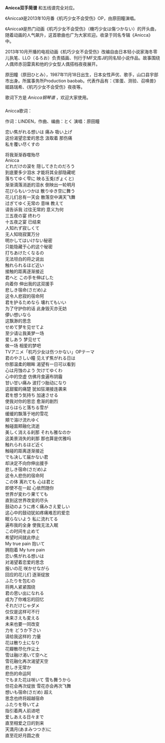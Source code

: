 

**Anicca双手简谱** 和五线谱完全对应。

《Anicca》是2013年10月番《机巧少女不会受伤》OP，由原田瞳演唱。

《Anicca》是热门动画《机巧少女不会受伤》（機巧少女は傷つかない）的开头曲，随着动画的人气飙升，这首歌曲也广为大家欢迎。收录于同名专辑《Anicca》中。

  

2013年10月开播的电视动画《机巧少女不会受伤》改编自由日本轻小说家海冬零儿执笔、LLO（るろお）负责插画、刊行于MF文库J的同名轻小说作品。故事围绕人偶师赤羽雷真和他的少女型人偶搭档夜夜展开。

  

原田瞳（原田ひとみ），1987年11月18日出生，日本女性声优、歌手，山口县宇部市出身。所属事务所Production
baobab。代表作品有：《笨蛋、测验、召唤兽》姬路瑞希、《机巧少女不会受伤》夜夜等。

歌词下方是 _Anicca钢琴谱_ ，欢迎大家使用。

###  
Anicca歌词：

作词：LINDEN，作曲、编曲：とく 演唱：原田瞳  

恋い焦がれる想いは 痛み 吸い上げ  
这份渴望恋爱的思念 汲取着 那伤痛  
私を覆い尽くすの

将我渐渐吞噬殆尽  
Anicca  
どれだけの涙を 隠してきたのだろう  
到底要多少泪水 才能将其全部隐藏呢  
落ちてゆく雫に 映る玉兎(ぎょくと)  
渐渐滴落消逝的泪水 倒映出一轮明月  
花びらもいつかは 散りゆき空に舞う  
花儿们总有一天会 散落空中满天飞舞  
过ぎてゆく无常の 意味 教えて  
请告诉我 过往无常的 意义为何  
三五夜の宴 终わり  
十五夜之宴 已结束  
人知れず寂しくて  
无人知晓寂寞万分  
明かしてはいけない秘密  
只能隐藏于心的这个秘密  
打ちあけたくなるの  
无法坦白的将之说出  
触れられるほど近い  
接触的距离逐渐接近  
君へと この手を伸ばした  
向着你 伸出我的这双援手  
悲しき宿命(さだめ)よ  
这令人悲寂的宿命阿  
君を护るためなら 壊れてもいい  
为了守护你的话 此身毁灭亦无妨  
儚い想いなら  
这飘渺的思念  
せめて梦を见せてよ  
至少请让我美梦一场  
爱しあう 梦见せて  
做一场 相爱的梦吧  
TVアニメ「机巧少女は伤つかない」OPテーマ  
君のやさしい瞳 见えず焦がれる日は  
你那温柔的眼眸 渴望有一日可以看到  
心は月蚀のよう 欠けてゆくわ  
心中的空虚 仿佛月食遍布阴霾  
甘い甘い痛み 波打つ胎动になり  
这甜蜜的痛楚 犹如狂潮接连袭来  
君を想う気持ち 加速させる  
使我对你的思恋 愈渐的剧烈  
はらはらと落ちる雪が  
缓缓的飘落于地的雪花  
頬で溶け流れゆく  
触碰面颊融化流逝  
美しく消える刹那 それも雅なのか  
这美景消失的刹那 那也算是优雅吗  
触れられるほど近く  
触碰的距离逐渐接近  
でも决して届かない君  
却决定不向你伸出援手  
悲しき宿命(さだめ)よ  
这令人悲伤的宿命阿  
この体 离れても 心は君と  
即使不在一起 心依然随你  
世界が変わり果てても  
直到这世界改变的尽头  
鼓动のように疼く痛みさえ爱しい  
这心中的鼓动犹如疼痛难忍的爱恋  
眠らないよう 私に流れてる  
遍布我的全身 使我无法入眠  
この时间を止めて  
希望时间就此停止  
My true pain 抱いて  
拥抱着 My ture pain  
恋い焦がれる想いは  
对渴望着恋爱的思念  
报いの花 咲かせながら  
回应的花儿们 逐渐绽放  
ふたりを包むの  
将两人紧紧围绕  
君の思い出になれる  
成为了你难忘的回忆  
それだけじゃダメ  
仅仅是这样可不行  
未来さえも変える  
未来也要一同改变  
力を どうか下さい  
请给我这样的 力量  
花は散り土になり  
花瓣散尽化作尘土  
雪は融け渇いて空へと  
雪花融化再次渴望天空  
悲しき无常か  
悲伤的命运阿  
でもまた花は咲いて 雪も舞うから  
但花会再次绽放 雪花亦会再次飞舞  
想いも宿命(さだめ) 超え  
思念也终将超越宿命  
ふたりを导いてよ  
指引着两人前进吧  
爱しあえる日々まで  
直至相爱之日的到来  
天満月(あまみつつき)に  
直至花好月圆之夜

